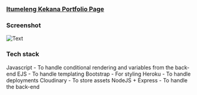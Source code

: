 ### [Itumeleng Kekana Portfolio Page](https://itumeleng-kekana-portfolio.herokuapp.com/)

### Screenshot

![Text](https://drive.google.com/file/d/14ejylBeFuFU8RrQ8d-hmCWL3D2E6uddD/view?usp=sharing)

### Tech stack

Javascript - To handle conditional rendering and variables from the back-end EJS - To handle templating Bootstrap - For styling Heroku - To handle deployments Cloudinary - To store assets NodeJS + Express - To handle the back-end
